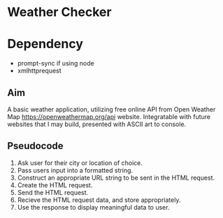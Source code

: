<!-- Weather Checking App using JS Dean Raguso -->

# Weather Checker

#   Dependency
- prompt-sync if using node
- xmlhttprequest

## Aim
A basic weather application, utilizing free online API from Open Weather Map https://openweathermap.org/api website. Integratable with future websites that I may build, presented with ASCII art to console.

## Pseudocode
1. Ask user for their city or location of choice.
2. Pass users input into a formatted string.
3. Construct an appropriate URL string to be sent in the HTML request.
4. Create the HTML request.
5. Send the HTML request.
6. Recieve the HTML request data, and store appropriately.
7. Use the response to display meaningful data to user.